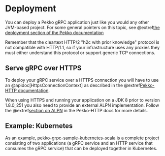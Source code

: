# Deployment

You can deploy a Pekko gRPC application just like you would any other JVM-based project. For some general pointers on this topic, see @extref[the deployment section of the Pekko documentation](pekko:additional/deploying.html)

Remember that the cleartext HTTP/2 "h2c with prior knowledge" protocol is not compatible with HTTP/1.1, so if your infrastructure uses any proxies they must either understand this protocol or support generic TCP connections.

## Serve gRPC over HTTPS

To deploy your gRPC service over a HTTPS connection you will have to use an @apidoc[HttpsConnectionContext] as described in the @extref[Pekko-HTTP documentation](pekko-http:server-side/server-https-support.html).

When using HTTPS and running your application on a JDK 8 prior to version 1.8.0_251 you also need to provide an external ALPN implementation. Follow the @extref[section on ALPN](pekko-http:server-side/http2.html#application-layer-protocol-negotiation-alpn-) in the Pekko-HTTP docs for more details.

## Example: Kubernetes

As an example, [pekko-grpc-sample-kubernetes-scala](https://pekko.apache.org/docs/pekko-samples/current/pekko-sample-grpc-kubernetes-scala/) is a complete project consisting of two applications (a gRPC service and an HTTP service that consumes the gRPC service) that can be deployed together in Kubernetes.

